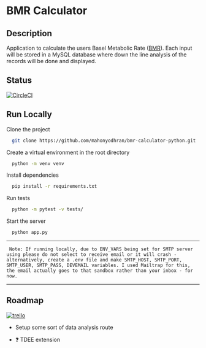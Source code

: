 # BMR Calculator

## Description
Application to calculate the users Basel Metabolic Rate ([BMR](https://en.wikipedia.org/wiki/Basal_metabolic_rate)).
Each input will be stored in a MySQL database where down the line analysis of the records will be done and displayed.


## Status

[![CircleCI](https://dl.circleci.com/status-badge/img/gh/mahonyodhran/bmr-calculator-python/tree/master.svg?style=svg)](https://dl.circleci.com/status-badge/redirect/gh/mahonyodhran/bmr-calculator-python/tree/master)


## Run Locally

Clone the project

```bash
  git clone https://github.com/mahonyodhran/bmr-calculator-python.git
```

Create a virtual environment in the root directory

```bash
  python -m venv venv
```

Install dependencies

```bash
  pip install -r requirements.txt
```

Run tests

```bash
  python -m pytest -v tests/
```

Start the server

```bash
  python app.py
```


---

` Note: If running locally, due to ENV_VARS being set for SMTP server using please do not select to receive email or it will crash - alternatively, create a .env file and make SMTP_HOST, SMTP_PORT, SMTP_USER, SMTP_PASS, DEVEMAIL variables. I used Mailtrap for this, the email actually goes to that sandbox rather than your inbox - for now.`

---


## Roadmap

[![trello](https://img.shields.io/badge/Trello-Kanban-blue)](https://trello.com/b/sZhFXoDW/bmr-calculator)

- Setup some sort of data analysis route

- ❓ TDEE extension
